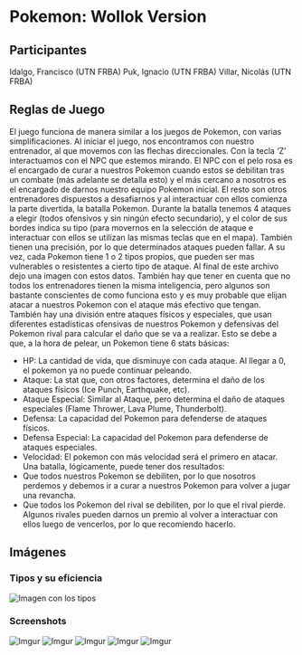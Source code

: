# Pokemon: Wollok Version

## Participantes
Idalgo, Francisco (UTN FRBA)
Puk, Ignacio (UTN FRBA)
Villar, Nicolás (UTN FRBA)

## Reglas de Juego

El juego funciona de manera similar a los juegos de Pokemon, con varias simplificaciones. Al
iniciar el juego, nos encontramos con nuestro entrenador, al que movemos con las flechas
direccionales. Con la tecla ‘Z’ interactuamos con el NPC que estemos mirando. El NPC con el
pelo rosa es el encargado de curar a nuestros Pokemon cuando estos se debilitan tras un
combate (más adelante se detalla esto) y el más cercano a nosotros es el encargado de darnos
nuestro equipo Pokemon inicial. El resto son otros entrenadores dispuestos a desafiarnos y al
interactuar con ellos comienza la parte divertida, la batalla Pokemon.
Durante la batalla tenemos 4 ataques a elegir (todos ofensivos y sin ningún efecto secundario),
y el color de sus bordes indica su tipo (para movernos en la selección de ataque e interactuar
con ellos se utilizan las mismas teclas que en el mapa). También tienen una precisión, por lo
que determinados ataques pueden fallar. A su vez, cada Pokemon tiene 1 o 2 tipos propios,
que pueden ser mas vulnerables o resistentes a cierto tipo de ataque. Al final de este archivo
dejo una imagen con estos datos. También hay que tener en cuenta que no todos los
entrenadores tienen la misma inteligencia, pero algunos son bastante conscientes de como
funciona esto y es muy probable que elijan atacar a nuestros Pokemon con el ataque más
efectivo que tengan. También hay una división entre ataques físicos y especiales, que usan
diferentes estadísticas ofensivas de nuestros Pokemon y defensivas del Pokemon rival para
calcular el daño que se va a realizar. Esto se debe a que, a la hora de pelear, un Pokemon tiene
6 stats básicas:
- HP: La cantidad de vida, que disminuye con cada ataque. Al llegar a 0, el pokemon ya
no puede continuar peleando.
- Ataque: La stat que, con otros factores, determina el daño de los ataques físicos (Ice
Punch, Earthquake, etc).
- Ataque Especial: Similar al Ataque, pero determina el daño de ataques especiales
(Flame Thrower, Lava Plume, Thunderbolt).
- Defensa: La capacidad del Pokemon para defenderse de ataques físicos.
- Defensa Especial: La capacidad del Pokemon para defenderse de ataques especiales.
- Velocidad: El pokemon con más velocidad será el primero en atacar.
Una batalla, lógicamente, puede tener dos resultados:
- Que todos nuestros Pokemon se debiliten, por lo que nosotros perdemos y debemos ir
a curar a nuestros Pokemon para volver a jugar una revancha.
- Que todos los Pokemon del rival se debiliten, por lo que el rival pierde. Algunos rivales
pueden darnos un premio al volver a interactuar con ellos luego de vencerlos, por lo
que recomiendo hacerlo.

## Imágenes
### Tipos y su eficiencia
![Imagen con los tipos](https://img.rankedboost.com/wp-content/uploads/2019/05/Pokemon-Sword-Shield-Type-Weakness.jpg)

### Screenshots
![Imgur](https://i.imgur.com/YjtV9ym.png) ![Imgur](https://i.imgur.com/xK28Yv3.png) ![Imgur](https://i.imgur.com/7R1jo5o.png)
![Imgur](https://i.imgur.com/Fnk2OFZ.png) ![Imgur](https://i.imgur.com/emdFsFN.png)
